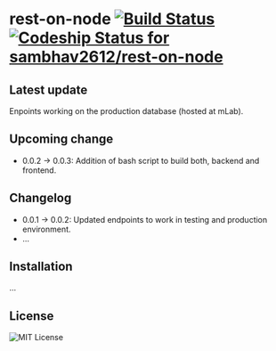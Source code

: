 # rest-on-node [![Build Status](https://travis-ci.org/sambhav2612/rest-on-node.svg?branch=master)](https://travis-ci.org/sambhav2612/rest-on-node) [ ![Codeship Status for sambhav2612/rest-on-node](https://app.codeship.com/projects/afa16980-fa37-0135-4630-76c7a57fbdb4/status?branch=master)](https://app.codeship.com/projects/278756)

## Latest update
Enpoints working on the production database (hosted at mLab).

## Upcoming change
- 0.0.2 -> 0.0.3: Addition of bash script to build both, backend and frontend. 

## Changelog

- 0.0.1 -> 0.0.2: Updated endpoints to work in testing and production environment.
- ...

## Installation
...

## License
![MIT License](https://upload.wikimedia.org/wikipedia/commons/thumb/0/0b/License_icon-mit-2.svg/256px-License_icon-mit-2.svg.png)
